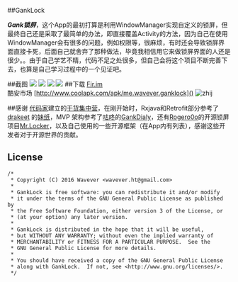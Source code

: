 ##GankLock

***Gank锁屏***，这个App的最初打算是利用WindowManager实现自定义的锁屏，但最终自己还是采取了最简单的办法，即直接覆盖Activity的方法，因为自己在使用WindowManager会有很多的问题，例如权限等，很麻烦，有时还会导致锁屏界面直接卡死，后面自己就舍弃了那种做法，毕竟我相信用它来做锁屏界面的人还是很少。。由于自己学艺不精，代码不足之处很多，但自己会将这个项目不断完善下去，也算是自己学习过程中的一个见证吧。

##截图
![](http://ww4.sinaimg.cn/large/ace35ee1gw1fa5x6n7v9qj207i0dcdgw.jpg)
![](http://ww2.sinaimg.cn/large/ace35ee1gw1fa5x7sv82hj207i0dcq3s.jpg)
![](http://ww3.sinaimg.cn/large/ace35ee1gw1fa5x867n8gj207i0dc0ui.jpg)
![](http://ww1.sinaimg.cn/large/ace35ee1gw1fa5x8cl08rj207i0dc0t1.jpg)
##下载
[Fir.im](http://fir.im/ganklock)<br>
酷安市场 [http://www.coolapk.com/apk/me.wavever.ganklock]()
![zhij](http://ww2.sinaimg.cn/large/ace35ee1gw1f1ylxqhxidj205l05c3yr.jpg)

##感谢
[代码家](http://weibo.com/daimajia?from=usercardnew&refer_flag=0000020001_&is_all=1)建立的[干货集中营](http://gank.io/)，在刚开始时，Rxjava和Retrofit部分参考了[drakeet](https://github.com/drakeet) 的[妹纸](https://github.com/drakeet/Meizhi)，MVP 架构参考了[咕咚](https://github.com/maoruibin)的[GankDialy](https://github.com/maoruibin/GankDaily)，还有[Rogero0o](https://github.com/Rogero0o)的开源锁屏项目[Mr.Locker](https://github.com/Rogero0o/ScreenLocker)，以及自己使用的一些开源框架（在App内有列表），感谢这些开发者对于开源世界的贡献。 

## License

    /*
     * Copyright (C) 2016 Wavever <wavever.ht@gmail.com> 
     *
     * GankLock is free software: you can redistribute it and/or modify
     * it under the terms of the GNU General Public License as published by
     * the Free Software Foundation, either version 3 of the License, or
     * (at your option) any later version.
     *
     * GankLock is distributed in the hope that it will be useful,
     * but WITHOUT ANY WARRANTY; without even the implied warranty of
     * MERCHANTABILITY or FITNESS FOR A PARTICULAR PURPOSE.  See the
     * GNU General Public License for more details.
     *
     * You should have received a copy of the GNU General Public License
     * along with GankLock.  If not, see <http://www.gnu.org/licenses/>.
     */


